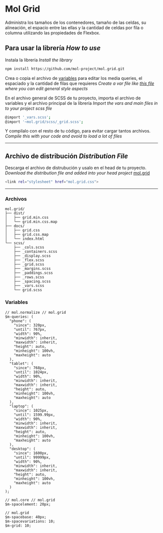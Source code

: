 # Mol Grid
Administra los tamaños de los contenedores, tamaño de las celdas, su alineación, el espacio entre las ellas y la cantidad de celdas por fila o columna utilizando las propiedades de Flexbox.


## Para usar la librería *How to use* ##
Instala la librería *Install the library*

```sh
npm install https://github.com/mol-project/mol.grid.git
```
Crea o copia el archivo de [variables](https://github.com/mol-project/mol.grid/blob/master/scss/_vars.scss) para editar los media queries, el espaciado y la cantidad de filas que requieres
*Create a var file like [this file](https://github.com/mol-project/mol.grid/blob/master/scss/_vars.scss) where you can edit general style aspects*

En el archivo general de SCSS de tu proyecto, importa el archivo de variables y el archivo principal de la librería *Import the vars and main files in to your project scss file*
```sh
@import '_vars.scss';
@import '~mol.grid/scss/_grid.scss';
```

Y compilalo con el resto de tu código, para evitar cargar tantos archivos. *Compile this with your code and avoid to load a lot of files*

---

## Archivo de distribución *Distribution File* ##
Descarga el archivo de distrubución y usalo en el head de tu proyecto. *Download the distribution file and added into your head project*
[mol.grid](https://raw.githubusercontent.com/mol-project/mol.grid/master/dist/grid.min.css)
```sh
<link rel="stylesheet" href="mol.grid.css">
```

---

### Archivos ###
```text
mol.grid/
├── dist/
│   ├── grid.min.css
│   └── grid.min.css.map
├── docs/
│   ├── grid.css
│   ├── grid.css.map
│   └── index.html
└── scss/
    ├── _cols.scss
    ├── _containers.scss
    ├── _display.scss
    ├── _flex.scss
    ├── _grid.scss
    ├── _margins.scss
    ├── _paddings.scss
    ├── _rows.scss
    ├── _spacing.scss
    ├── _vars.scss
    └── grid.scss
```

### Variables ###
```text
// mol.normalize // mol.grid
$m-queries: (
  "phone": (
    "since": 320px,
    "until": 767px,
    "width": 90%,
    "minwidth": inherit,
    "maxwidth": inherit,
    "height": auto,
    "minheight": 100vh,
    "maxheight": auto
  ),
  "tablet": (
    "since": 768px,
    "until": 1024px,
    "width": 90%,
    "minwidth": inherit,
    "maxwidth": inherit,
    "height": auto,
    "minheight": 100vh,
    "maxheight": auto
  ),
  "laptop": (
    "since": 1025px,
    "until": 1599.99px,
    "width": 90%,
    "minwidth": inherit,
    "maxwidth": inherit,
    "height": auto,
    "minheight": 100vh,
    "maxheight": auto
  ),
  "desktop": (
    "since": 1600px,
    "until": 99999px,
    "width": 90%,
    "minwidth": inherit,
    "maxwidth": inherit,
    "height": auto,
    "minheight": 100vh,
    "maxheight": auto
  )
);

// mol.core // mol.grid
$m-spacelement: 20px;

// mol.grid
$m-spacebase: 40px;
$m-spacevariations: 10;
$m-grid: 10;
```
